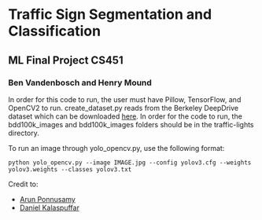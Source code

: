 # Traffic Sign Segmentation and Classification
## ML Final Project CS451
### Ben Vandenbosch and Henry Mound

In order for this code to run, the user must have Pillow, TensorFlow, and OpenCV2 to run.
create_dataset.py reads from the Berkeley DeepDrive dataset which can be downloaded [here](https://deepdrive.berkeley.edu/#main-menu).
In order for the code to run, the bdd100k_images and bdd100k_images folders should be in the traffic-lights
directory.

To run an image through yolo_opencv.py, use the following format:
```
python yolo_opencv.py --image IMAGE.jpg --config yolov3.cfg --weights yolov3.weights --classes yolov3.txt
```

Credit to:
  - [Arun Ponnusamy](https://github.com/arunponnusamy/object-detection-opencv)
  - [Daniel Kalaspuffar](https://github.com/kalaspuffar/tensorflow-data)
